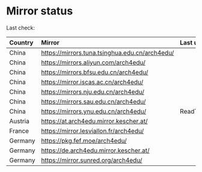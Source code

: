<script src="./time.js"></script>
# Mirror status
Last check: <script type="text/javascript">localize(1682390094.1064012);</script>

|Country|Mirror|Last update|
|:------|:-----|:----------|
|China|https://mirrors.tuna.tsinghua.edu.cn/arch4edu/|<script type="text/javascript">localize(1682361079);</script>|
|China|https://mirrors.aliyun.com/arch4edu/|<script type="text/javascript">localize(1682361079);</script>|
|China|https://mirrors.bfsu.edu.cn/arch4edu/|<script type="text/javascript">localize(1682361079);</script>|
|China|https://mirror.iscas.ac.cn/arch4edu/|<script type="text/javascript">localize(1682361079);</script>|
|China|https://mirrors.nju.edu.cn/arch4edu/|<script type="text/javascript">localize(1682317996);</script>|
|China|https://mirrors.sau.edu.cn/arch4edu/|<script type="text/javascript">localize(1673850842);</script>|
|China|https://mirrors.ynu.edu.cn/arch4edu/|ReadTimeout|
|Austria|https://at.arch4edu.mirror.kescher.at/|<script type="text/javascript">localize(1682361079);</script>|
|France|https://mirror.lesviallon.fr/arch4edu/|<script type="text/javascript">localize(1682361079);</script>|
|Germany|https://pkg.fef.moe/arch4edu/|<script type="text/javascript">localize(1682361079);</script>|
|Germany|https://de.arch4edu.mirror.kescher.at/|<script type="text/javascript">localize(1682361079);</script>|
|Germany|https://mirror.sunred.org/arch4edu/|<script type="text/javascript">localize(1682361079);</script>|

<script src="./tablefilter/tablefilter.js"></script>
<script src="./table.js"></script>